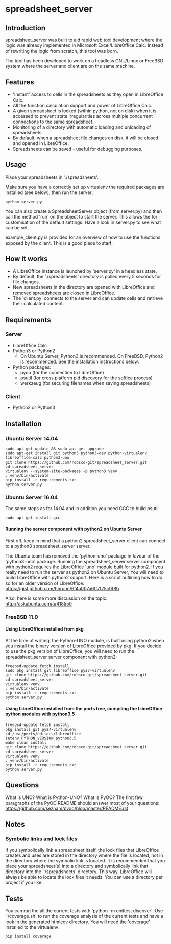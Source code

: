 # spreadsheet_server

## Introduction

spreadsheet_server was built to aid rapid web tool development where the logic
was already implemented in Microsoft Excel/LibreOffice Calc. Instead of
rewriting the logic from scratch, this tool was born.

The tool has been developed to work on a headless GNU/Linux or FreeBSD system 
where the server and client are on the same machine.

## Features

* 'Instant' access to cells in the spreadsheets as they open in LibreOffice Calc.
* All the function calculation support and power of LibreOffice Calc.
* A given spreadsheet is locked (within python, not on disk) when it is accessed to prevent state irregularities across multiple concurrent connections to the same spreadsheet.
* Monitoring of a directory with automatic loading and unloading of spreadsheets.
* By default, when a spreadsheet file changes on disk, it will be closed and
  opened in LibreOffice.
* Spreadsheets can be saved - useful for debugging purposes.

## Usage

Place your spreadsheets in './spreadsheets'.

Make sure you have a correctly set up virtualenv the required packages are installed
(see below), then run the server:
```
python server.py
```

You can also create a SpreadsheetServer object (from server.py) and then call
the method 'run' on the object to start the server. This allows the for
customisation of the default settings. Have a look in server.py to see what can
be set.

example_client.py is provided for an overview of how to use the functions
exposed by the client. This is a good place to start.

## How it works

* A LibreOffice instance is launched by 'server.py' in a headless state.
* By default, the './spreadsheets' directory is polled every 5 seconds for file
changes.
* New spreadsheets in the directory are opened with LibreOffice and removed
spreadsheets are closed in LibreOffice.
* The 'client.py' connects to the server and can update cells and retrieve
their calculated content.

## Requirements

### Server

* LibreOffice Calc
* Python3 or Python2
  * On Ubuntu Server, Python3 is recommended. On FreeBSD, Python2 is recommended. See the installation instructions below.
* Python packages:
  * pyoo (for the connection to LibreOffice)
  * psutil (for cross platform pid discovery for the soffice process)
  * werkzeug (for securing filenames when saving spreadsheets)

### Client

* Python2 or Python3

## Installation

### Ubuntu Server 14.04

```
sudo apt-get update && sudo apt-get upgrade
sudo apt-get install git python3 python3-dev python-virtualenv libreoffice-calc python3-uno
git clone https://github.com/robsco-git/spreadsheet_server.git
cd spreadsheet_server
virtualenv --system-site-packages -p python3 venv
. venv/bin/activate
pip install -r requirements.txt
python server.py
```

### Ubuntu Server 16.04

The same steps as for 14.04 and in addition you need GCC to build psutil
```
sudo apt-get install gcc
```

#### Running the server component with python2 on Ubuntu Server

First off, keep in mind that a python2 spreadsheet_server client can connect to a
python3 spreadsheet_server server.

The Ubuntu team has removed the 'python-uno' package in favour of the 'python3-uno'
package. Running the spreadsheet_server server component with python2 requires
the LibreOffice 'uno' module built for python2. If you really need to run the server
as python2 on Ubuntu Server, You will need to build LibreOffice with python2
support. Here is a script outlining how to do so for an older version of LibreOffice:
https://gist.github.com/hbrunn/6f4a007a6ff7f75c0f8b

Also, here is some more discussion on the topic:
http://askubuntu.com/a/418550

### FreeBSD 11.0

#### Using LibreOffice installed from pkg

At the time of writing, the Python-UNO module, is built using python2 when you
install the binary version of LibreOffice provided by pkg. If you decide to use the
pkg version of LibreOffice, you will need to run the spreadsheet_server server
component with python2:
```
freebsd-update fetch install
sudo pkg install git libreoffice py27-virtualenv
git clone https://github.com/robsco-git/spreadsheet_server.git
cd spreadsheet_server
virtualenv venv
. venv/bin/activate
pip install -r requirements.txt
python server.py
```

#### Using LibreOffice installed from the ports tree, compiling the LibreOffice python modules with python3.5

```
freebsd-update fetch install
pkg install git py27-virtualenv
cd /usr/ports/editors/libreoffice
setenv PYTHON_VERSION python3.5
make clean install
git clone https://github.com/robsco-git/spreadsheet_server.git
cd spreadsheet_server
virtualenv venv
. venv/bin/activate
pip install -r requirements.txt
python server.py
```

## Questions

What is UNO? What is Python-UNO? What is PyOO?
The first few paragraphs of the PyOO README should answer most of your questions:
https://github.com/seznam/pyoo/blob/master/README.rst

## Notes

### Symbolic links and lock files

If you symbolically link a spreadsheet itself, the lock files that LibreOffice 
creates and uses are stored in the directory where the file is located, not in the 
directory where the symbolic link is located. It is recommended that you place your 
spreadsheet(s) into a directory and symbolically link that directory into the 
'./spreadsheets' directory. This way, LibreOffice will always be able to locate the 
lock files it needs. You can use a directory per project if you like.

## Tests

You can run the all the current tests with 'python -m unittest discover'.
Use './coverage.sh' to run the coverage analysis of the current tests and have a look
in the generated htmlcov directory. You will need the 'coverage' installed to the 
virtualenv:
```
pip install coverage
```
